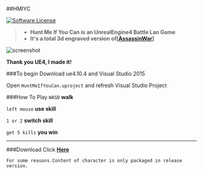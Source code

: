 ##HMIYC

[![Software License](https://img.shields.io/badge/license-GPLv2-brightgreen.svg)](LICENSE)

>* **Hunt Me If You Can is an UnrealEngine4 Battle Lan Game**
>* **It's a total 3d engraved version of[[AssassinWar](https://github.com/TyrealGray/AssassinWar)]**

![screenshot](https://raw.githubusercontent.com/TyrealGray/HMIYC/master/HMIYC.jpg)

**Thank you UE4, I made it!**

###To begin
Download ue4.10.4 and Visual Studio 2015

Open `HuntMeIfYouCan.uproject` and refresh Visual Studio Project

###How To Play
`WASD` **walk**

`left mouse` **use skill**

`1 or 2` **switch skill**

`get 5 kills` **you win**

----
###Download Click **[Here](https://github.com/TyrealGray/HMIYC/releases/tag/HMIYC_v1.16.07.24)**

`For some reasons.Content of character is only packaged in release version.`
